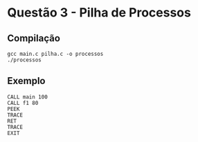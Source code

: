 
# Questão 3 - Pilha de Processos

## Compilação
```
gcc main.c pilha.c -o processos
./processos
```

## Exemplo
```
CALL main 100
CALL f1 80
PEEK
TRACE
RET
TRACE
EXIT
```
